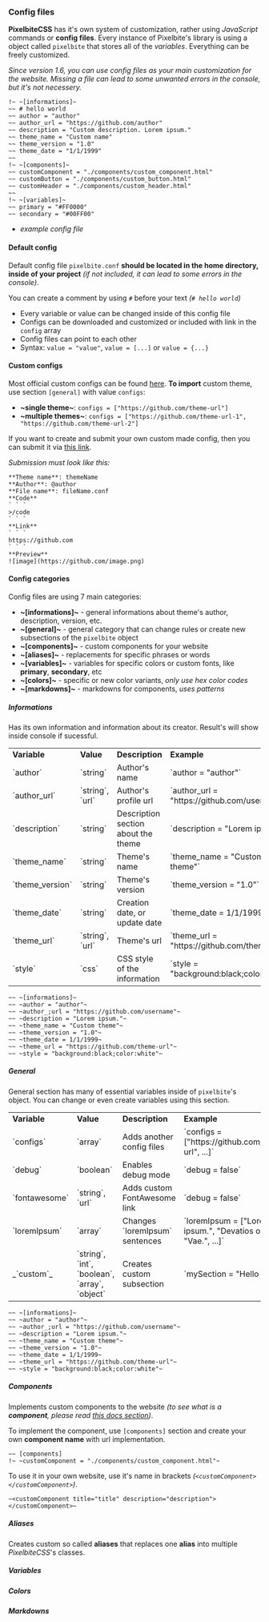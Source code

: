 ### Config files
**PixelbiteCSS** has it's own system of customization, rather using _JavaScript_ commands or **config files**. Every instance of Pixelbite's library is using a object called `pixelbite` that stores all of the _variables_. Everything can be freely customized.

_Since version 1.6, you can use config files as your main customization for the website. Missing a file can lead to some unwanted errors in the console, but it's not necessery._
```
!~ ~[informations]~
~~ # hello world
~~ author = "author"
~~ author_url = "https://github.com/author"
~~ description = "Custom description. Lorem ipsum."
~~ theme_name = "Custom name"
~~ theme_version = "1.0"
~~ theme_date = "1/1/1999"
~~ 
!~ ~[components]~
~~ customComponent = "./components/custom_component.html"
~~ customButton = "./components/custom_button.html"
~~ customHeader = "./components/custom_header.html"
~~ 
!~ ~[variables]~
~~ primary = "#FF0000"
~~ secondary = "#00FF00"
```
- _example config file_

#### Default config
Default config file `pixelbite.conf` **should be located in the home directory, inside of your project** _(if not included, it can lead to some errors in the console)_.

You can create a comment by using `#` before your text _(`# hello world`)_

- Every variable or value can be changed inside of this config file
- Configs can be downloaded and customized or included with link in the `config` array
- Config files can point to each other
- Syntax: `value = "value"`, `value = [...]` or `value = {...}`

#### Custom configs
Most official custom configs can be found [here](https://github.com/Pixelbite-CSS/themes). **To import** custom theme, use section `[general]` with value `configs`:

- **~single theme~**: `configs = ["https://github.com/theme-url"]`
- **~multiple themes~**: `configs = ["https://github.com/theme-url-1", "https://github.com/theme-url-2"]`

If you want to create and submit your own custom made config, then you can submit it via [this link](https://github.com/orgs/Pixelbite-CSS/discussions/3).

_Submission must look like this:_

```
**Theme name**: themeName
**Author**: @author
**File name**: fileName.conf
**Code**
` ` `
>/code
` ` `
**Link**
` ` `
https://github.com
` ` `
**Preview**
![image](https://github.com/image.png)
```

#### Config categories
Config files are using 7 main categories:

- **~[informations]~** - general informations about theme's author, description, version, etc. 
- **~[general]~** - general category that can change rules or create new subsections of the `pixelbite` object
- **~[components]~** - custom components for your website
- **~[aliases]~** - replacements for specific phrases or words
- **~[variables]~** - variables for specific colors or custom fonts, like **primary**, **secondary**, etc
- **~[colors]~** - specific or new color variants, _only use hex color codes_
- **~[markdowns]~** - markdowns for components, _uses patterns_

##### Informations
Has its own information and information about its creator. Result's will show inside console if sucessful.

<table>
<tbody>
  <tr>
    <td><b>Variable</b></td>
    <td><b>Value</b></td>
    <td><b>Description</b></td>
    <td><b>Example</b></td>
  </tr>
  <tr>
    <td>`author`</td>
    <td>`string`</td>
    <td>Author's name</td>
    <td>`author = "author"`</td>
  </tr>
  <tr>
    <td>`author&lowbar;url`</td>
    <td>`string`, `url`</td>
    <td>Author's profile url</td>
    <td>`author&lowbar;url = "https://github.com/username"`</td>
  </tr>
  <tr>
    <td>`description`</td>
    <td>`string`</td>
    <td>Description section about the theme</td>
    <td>`description = "Lorem ipsum."`</td>
  </tr>
  <tr>
    <td>`theme&lowbar;name`</td>
    <td>`string`</td>
    <td>Theme's name</td>
    <td>`theme&lowbar;name = "Custom theme"`</td>
  </tr>
  <tr>
    <td>`theme&lowbar;version`</td>
    <td>`string`</td>
    <td>Theme's version</td>
    <td>`theme&lowbar;version = "1.0"`</td>
  </tr>
  <tr>
    <td>`theme&lowbar;date`</td>
    <td>`string`</td>
    <td>Creation date, or update date</td>
    <td>`theme&lowbar;date = 1/1/1999`</td>
  </tr>
  <tr>
    <td>`theme&lowbar;url`</td>
    <td>`string`, `url`</td>
    <td>Theme's url</td>
    <td>`theme&lowbar;url = "https://github.com/theme-url"`</td>
  </tr>
  <tr>
    <td>`style`</td>
    <td>`css`</td>
    <td>CSS style of the information</td>
    <td>`style = "background:black;color:white"`</td>
  </tr>
</tbody>
</table>

```
~~ ~[informations]~
~~ ~author = "author"~
~~ ~author_;url = "https://github.com/username"~
~~ ~description = "Lorem ipsum."~
~~ ~theme_name = "Custom theme"~
~~ ~theme_version = "1.0"~
~~ ~theme_date = 1/1/1999~
~~ ~theme_url = "https://github.com/theme-url"~
~~ ~style = "background:black;color:white"~
```

##### General
General section has many of essential variables inside of `pixelbite`'s object. You can change or even create variables using this section.

<table>
<tbody>
  <tr>
    <td><b>Variable</b></td>
    <td><b>Value</b></td>
    <td><b>Description</b></td>
    <td><b>Example</b></td>
  </tr>
  <tr>
    <td>`configs`</td>
    <td>`array`</td>
    <td>Adds another config files</td>
    <td>`configs = ["https://github.com/theme-url", ...]`</td>
  </tr>
  <tr>
    <td>`debug`</td>
    <td>`boolean`</td>
    <td>Enables debug mode</td>
    <td>`debug = false`</td>
  </tr>
  <tr>
    <td>`fontawesome`</td>
    <td>`string`, `url`</td>
    <td>Adds custom FontAwesome link</td>
    <td>`debug = false`</td>
  </tr>
  <tr>
    <td>`loremIpsum`</td>
    <td>`array`</td>
    <td>Changes `loremIpsum` sentences</td>
    <td>`loremIpsum = ["Lorem ipsum.", "Devatios ortum!", "Vae.", ...]`</td>
  </tr>
  <tr>
    <td>_`custom`_</td>
    <td>`string`, `int`, `boolean`, `array`, `object`</td>
    <td>Creates custom subsection</td>
    <td>`mySection = "Hello world!"`</td>
  </tr>
</tbody>
</table>

```
~~ ~[informations]~
~~ ~author = "author"~
~~ ~author_;url = "https://github.com/username"~
~~ ~description = "Lorem ipsum."~
~~ ~theme_name = "Custom theme"~
~~ ~theme_version = "1.0"~
~~ ~theme_date = 1/1/1999~
~~ ~theme_url = "https://github.com/theme-url"~
~~ ~style = "background:black;color:white"~
```

##### Components
Implements custom components to the website _(to see what is a **component**, please read <a href="#5&lowbar;4&lowbar;Components">this docs section</a>)_.

To implement the component, use `[components]` section and create your own **component name** with url implementation.

```
~~ [components]
!~ ~customComponent = "./components/custom_component.html"~
```

To use it in your own website, use it's name in brackets _(`<customComponent></customComponent>`)_.

```
~<customComponent title="title" description="description"></customComponent>~
```

##### Aliases
Creates custom so called **aliases** that replaces one **alias** into multiple _PixelbiteCSS_'s classes.



##### Variables

##### Colors

##### Markdowns